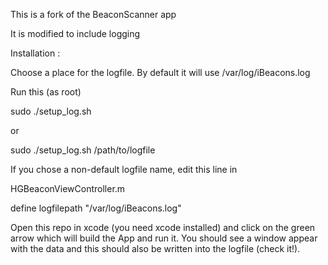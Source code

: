 This is a fork of the BeaconScanner app

It is modified to include logging

Installation :

Choose a place for the logfile. By default it will use /var/log/iBeacons.log

Run this (as root)

sudo ./setup_log.sh

or

sudo ./setup_log.sh /path/to/logfile

If you chose a non-default logfile name, edit this line in 

HGBeaconViewController.m

define logfilepath "/var/log/iBeacons.log"

Open this repo in xcode (you need xcode installed) and click on the green arrow which will
build the App and run it. You should see a window appear with the data and this should also 
be written into the logfile (check it!).





